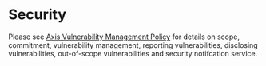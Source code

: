 # Security

Please see [Axis Vulnerability Management Policy](https://help.axis.com/axis-vulnerability-management-policy) for details on scope, commitment, vulnerability management, reporting vulnerabilities, disclosing vulnerabilities, out-of-scope vulnerabilities and security notifcation service.
